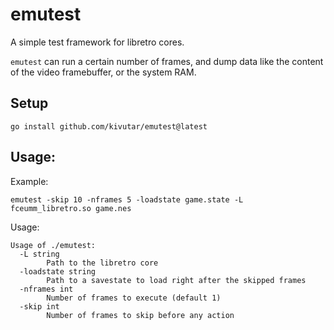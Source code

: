 # emutest

A simple test framework for libretro cores.

`emutest` can run a certain number of frames, and dump data like the content of the video framebuffer, or the system RAM.

## Setup

```
go install github.com/kivutar/emutest@latest
```

## Usage:

Example:

```
emutest -skip 10 -nframes 5 -loadstate game.state -L fceumm_libretro.so game.nes
```

Usage:

```
Usage of ./emutest:
  -L string
    	Path to the libretro core
  -loadstate string
    	Path to a savestate to load right after the skipped frames
  -nframes int
    	Number of frames to execute (default 1)
  -skip int
    	Number of frames to skip before any action
```
